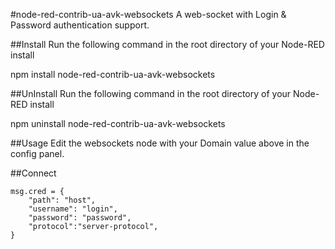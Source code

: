 #node-red-contrib-ua-avk-websockets
A web-socket with Login & Password authentication support.

##Install
Run the following command in the root directory of your Node-RED install

npm install node-red-contrib-ua-avk-websockets

##UnInstall
Run the following command in the root directory of your Node-RED install

npm uninstall node-red-contrib-ua-avk-websockets


##Usage
Edit the websockets node with your Domain value above in the config panel.

##Connect
```
msg.cred = {
    "path": "host",
    "username": "login",
    "password": "password",
    "protocol":"server-protocol",
}

```